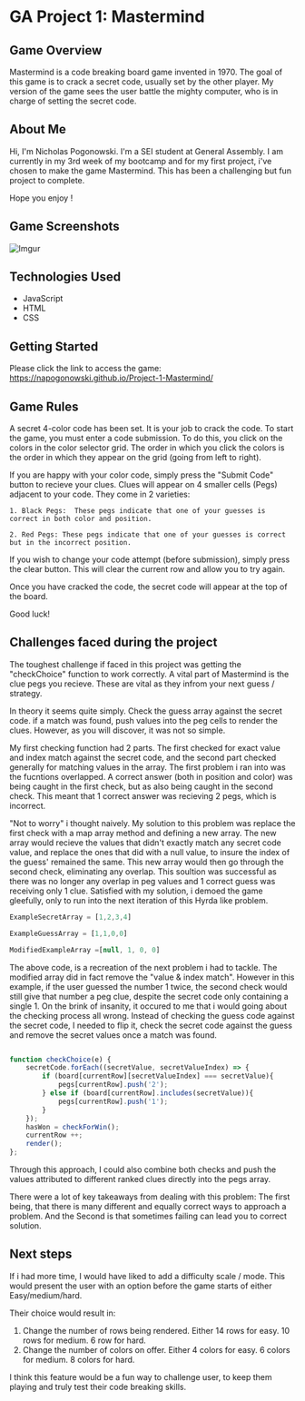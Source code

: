 # GA Project 1: **Mastermind**
## Game Overview
Mastermind is a code breaking board game invented in 1970. The goal of this game is to crack a secret code, usually set by the other player. My version of the game sees the user battle the mighty computer, who is in charge of setting the secret code. 

## About Me
Hi, I'm Nicholas Pogonowski. I'm a SEI student at General Assembly. I am currently in my 3rd week of my bootcamp and for my first project, i've chosen to make the game Mastermind.  This has been a challenging but fun project to complete.

 Hope you enjoy !

## Game Screenshots
![Imgur](https://i.imgur.com/lNfptqn.png)


## Technologies Used 
* JavaScript
* HTML
* CSS

## Getting Started 
Please click the link to access the game: https://napogonowski.github.io/Project-1-Mastermind/

## Game Rules 
A secret 4-color code has been set. It is your job to crack the code. To start the game, you must enter a code submission. To do this, you click on the colors in the color selector grid. The order in which you click the colors is the order in which they appear on the grid (going from left to right). 

If you are happy with your color code, simply press the "Submit Code" button to recieve your clues.  Clues will appear on 4 smaller cells (Pegs) adjacent to your code. They come in 2 varieties:

    1. Black Pegs:  These pegs indicate that one of your guesses is correct in both color and position.

    2. Red Pegs: These pegs indicate that one of your guesses is correct but in the incorrect position.

If you wish to change your code attempt (before submission), simply press the clear button. This will clear the current row and allow you to try again. 

Once you have cracked the code, the secret code will appear at the top of the board. 

Good luck!

## Challenges faced during the project

The toughest challenge if faced in this project was getting the "checkChoice" function to work correctly. A vital part of Mastermind is the clue pegs you recieve. These are vital as they infrom your next guess / strategy.  

In theory it seems quite simply. Check the guess array against the secret code. if a match was found, push values into the peg cells to render the clues. However, as you will discover, it was not so simple. 

My first checking function had 2 parts. The first checked for exact value and index match against the secret code, and the second part checked generally for matching values in the array.  The first problem i ran into was the fucntions overlapped. A correct answer (both in position and color) was being caught in the first check, but as also being caught in the second check. This meant that 1 correct answer was recieving 2 pegs, which is incorrect. 

"Not to worry" i thought naively. My solution to this problem was replace the first check with a map array method and defining a new array. The new array would recieve the values that didn't exactly match any secret code value, and replace the ones that did with a null value, to insure the index of the guess' remained the same.   This new array would then go through the second check, eliminating any overlap.  This soultion was successful as there was no longer any overlap in peg values and 1 correct guess was receiving only 1 clue. Satisfied with my solution, i demoed the game gleefully, only to run into the next iteration of this Hyrda like problem. 

```JavaScript
ExampleSecretArray = [1,2,3,4]

ExampleGuessArray = [1,1,0,0]

ModifiedExampleArray =[null, 1, 0, 0]
```
The above code, is a recreation of the next problem i had to tackle. The modified array did in fact remove the "value & index match". However in this example, if the user guessed the number 1 twice, the second check would still give that number a peg clue, despite the secret code only containing a single 1. On the brink of insanity, it occured to me that i would going about the checking process all wrong. Instead of checking the guess code against the secret code, I needed to flip it, check the secret code against the guess and remove the secret values once a match was found. 

```JavaScript

function checkChoice(e) {
    secretCode.forEach((secretValue, secretValueIndex) => {
        if (board[currentRow][secretValueIndex] === secretValue){
            pegs[currentRow].push('2');
        } else if (board[currentRow].includes(secretValue)){
            pegs[currentRow].push('1');
        }
    }); 
    hasWon = checkForWin(); 
    currentRow ++; 
    render();
};
```

Through this approach, I could also combine both checks and push the values attributed to different ranked clues directly into the pegs array. 

There were a lot of key takeaways from dealing with this problem:  The first being, that there is many different and equally correct ways to approach a problem. And the Second is that sometimes failing can lead you to correct solution. 

## Next steps

If i had more time, I would have liked to add a difficulty scale / mode.  This would present the user with an option before the game starts of either Easy/medium/hard.

 Their choice would result in: 
 1.  Change the number of rows being rendered. Either 14 rows for easy. 10 rows for medium.  6 row for hard. 
 2. Change the number of colors on offer. Either 4 colors for easy.  6 colors for medium. 8 colors for hard. 
 
 
 I think this feature would be a fun way to challenge user, to keep them playing and truly test their code breaking skills. 